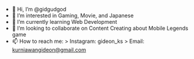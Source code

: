 - 👋 Hi, I’m @gidgudgod
- 👀 I’m interested in Gaming, Movie, and Japanese
- 🌱 I’m currently learning Web Development
- 💞️ I’m looking to collaborate on Content Creating about Mobile Legends game
- 📫 How to reach me:
      > Instagram: gideon_ks
      > Email: kurniawangideon@gmail.com

<!---
gidgudgod/gidgudgod is a ✨ special ✨ repository because its `README.md` (this file) appears on your GitHub profile.
You can click the Preview link to take a look at your changes.
--->
